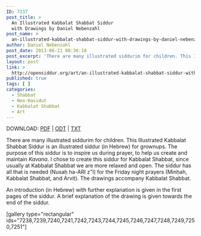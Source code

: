 ```yaml
---
ID: 7237
post_title: >
  An Illustrated Kabbalat Shabbat Siddur
  with Drawings by Daniel Nebenzahl
post_name: >
  an-illustrated-kabbalat-shabbat-siddur-with-drawings-by-daniel-nebenzahl
author: Daniel Nebenzahl
post_date: 2013-06-21 08:36:10
post_excerpt: 'There are many illustrated siddurim for children. This Illustrated Kabbalat Shabbat Siddur is an illustrated siddur (in Hebrew) for grownups. The purpose of this siddur is to inspire us during prayer, to help us create and maintain <em>Kavana</em>. I chose to create this siddur for Kabbalat Shabbat, since usually at Kabbalat Shabbat we are more relaxed and open. The siddur has all that is needed (Nusaḥ Sefarad) for the Friday night prayers (Minḥah, Kabbalat Shabbat, and Arvit). The drawings accompany Kabbalat Shabbat.'
layout: post
link: >
  http://opensiddur.org/art/an-illustrated-kabbalat-shabbat-siddur-with-drawings-by-daniel-nebenzahl/
published: true
tags: [ ]
categories:
  - Shabbat
  - Neo-Ḥasidut
  - Kabbalat Shabbat
  - Art
---
```

DOWNLOAD: <a href="http://opensiddur.org/wp-content/uploads/2013/06/Daniel-Nebenzahl-Illustrated-Kabbalat-Shabbat-Siddur-20012-01-06.pdf">PDF</a> | <a href="http://opensiddur.org/wp-content/uploads/2013/06/Daniel-Nebenzahl-Illustrated-Kabbalat-Shabbat-Siddur-20012-01-06.odt">ODT</a> | <a href="http://opensiddur.org/wp-content/uploads/2013/06/Daniel-Nebenzahl-Illustrated-Kabbalat-Shabbat-Siddur-20012-01-06.txt">TXT</a>


There are many illustrated siddurim for children. This Illustrated Kabbalat Shabbat Siddur is an illustrated siddur (in Hebrew) for grownups. The purpose of this siddur is to inspire us during prayer, to help us create and maintain <em>Kavana</em>. I chose to create this siddur for Kabbalat Shabbat, since usually at Kabbalat Shabbat we are more relaxed and open. The siddur has all that is needed (Nusaḥ ha-ARI z"l) for the Friday night prayers (Minḥah, Kabbalat Shabbat, and Arvit). The drawings accompany Kabbalat Shabbat.

An introduction (in Hebrew) with further explanation is given in the first pages of the siddur. A brief explanation of the drawing is given towards the end of the siddur.

[gallery type="rectangular" ids="7238,7239,7240,7241,7242,7243,7244,7245,7246,7247,7248,7249,7250,7251"]